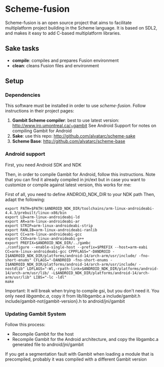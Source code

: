 # Scheme-fusion
Scheme-fusion is an open source project that aims to facilitate multiplatform project building in the Scheme language. It is based on SDL2, and makes it easy to add C-based multiplatform libraries.

## Sake tasks

* __compile__: compiles and prepares Fusion environment
* __clean__: cleans Fusion files and environment

## Setup

### Dependencies
This software must be installed in order to use _scheme-fusion_. Follow instructions in their project pages:

1.  __Gambit Scheme compiler__: best to use latest version: http://www.iro.umontreal.ca/~gambit See Android Support for notes on compiling Gambit for Android
2.  __Sake__: use this repo: http://github.com/alvatarc/scheme-sake
3.  __Scheme Base__: http://github.com/alvatarc/scheme-base

### Android support

First, you need Android SDK and NDK

Then, in order to compile Gambit for Android, follow this instructions. Note that you can find it already compiled in jni/ext but in case you want to customize or compile against latest version, this works for me:

First of all, you need to define ANDROID_NDK_DIR to your NDK path
Then, adapt the following:


    export PATH=$PATH:$ANDROID_NDK_DIR/toolchains/arm-linux-androideabi-4.4.3/prebuilt/linux-x86/bin
    export LD=arm-linux-androideabi-ld
    export AR=arm-linux-androideabi-ar
    export STRIP=arm-linux-androideabi-strip
    export RANLIB=arm-linux-androideabi-ranlib
    export CC=arm-linux-androideabi-gcc
    export CXX=arm-linux-androideabi-g++
    export PREFIX=$ANDROID_NDK_DIR/../gambc
    ./configure --enable-single-host --prefix=$PREFIX --host=arm-eabi CC=arm-linux-androideabi-gcc CPPFLAGS="-DANDROID -I$ANDROID_NDK_DIR/platforms/android-14/arch-arm/usr/include/ -fno-short-enums" CFLAGS="-DANDROID -fno-short-enums -I$ANDROID_NDK_DIR/platforms/android-14/arch-arm/usr/include/ -nostdlib" LDFLAGS="-Wl,-rpath-link=$ANDROID_NDK_DIR/platforms/android-14/arch-arm/usr/lib/ -L$ANDROID_NDK_DIR/platforms/android-14/arch-arm/usr/lib" LIBS="-lc -ldl"
    make

Important: It will break when trying to compile gsi, but you don't need it. You only need _libgambc.a_, copy it from lib/libgambc.a include/gambit.h include/gambit-not{gambit-version}.h to android/jni/gambit

### Updating Gambit System

Follow this process:
* Recompile Gambit for the host
* Recompile Gambit for the Android architecture, and copy the libgambc.a generated file to android/jni/gambit

If you get a segmentation fault with Gambit when loading a module that is precompiled, probably it was compiled with a different Gambit version

